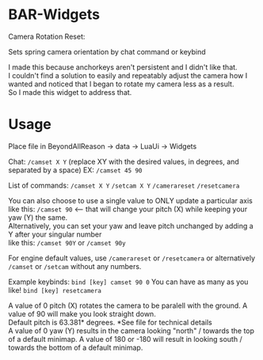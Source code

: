 # BAR-Widgets

Camera Rotation Reset:

Sets spring camera orientation by chat command or keybind

I made this because anchorkeys aren't persistent and I didn't like that. <br>
I couldn't find a solution to easily and repeatably adjust the camera how I wanted and noticed that I began to rotate my camera less as a result.<br>
So I made this widget to address that.

# Usage
Place file in BeyondAllReason -> data -> LuaUi -> Widgets

Chat: `/camset X Y`  (replace XY with the desired values, in degrees, and separated by a space) EX: `/camset 45 90`

List of commands: `/camset X Y`         `/setcam X Y`         `/camerareset`        `/resetcamera`
   
You can also choose to use a single value to ONLY update a particular axis like this: ``/camset 90`` <-- that will change your pitch (X) while keeping your yaw (Y) the same.<br>
Alternatively, you can set your yaw and leave pitch unchanged by adding a Y after your singular number <br>
like this: ``/camset 90Y``  or  ``/camset 90y``

    
For engine default values, use ``/camerareset`` or `/resetcamera` or alternatively `/camset` or `/setcam` without any numbers.

Example keybinds:  ```bind [key] camset 90 0```      You can have as many as you like!
                   ```bind [key] resetcamera```

A value of 0 pitch (X) rotates the camera to be paralell with the ground. A value of 90 will make you look straight down.<br> Default pitch is 63.381* degrees. *See file for technical details<br>
A value of 0 yaw (Y) results in the camera looking "north" / towards the top of a default minimap. A value of 180 or -180 will result in looking south / towards the bottom of a default minimap.
